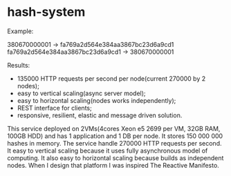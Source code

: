 # hash-system

Example:

380670000001 -> fa769a2d564e384aa3867bc23d6a9cd1
fa769a2d564e384aa3867bc23d6a9cd1 -> 380670000001

Results:
- 135000 HTTP requests per second per node(current 270000 by 2 nodes);
- easy to vertical scaling(async server model);
- easy to horizontal scaling(nodes works independently);
- REST interface for clients;
- responsive, resilient, elastic and message driven solution.

This service deployed on 2VMs(4cores Xeon e5 2699 per VM, 32GB RAM, 100GB HDD) and has 1 application and 1 DB per node. It stores 150 000 000 hashes in memory. The service handle 270000 HTTP requests per second. It easy to vertical scaling because it uses fully asynchronous model of computing. It also easy to horizontal scaling because builds as independent nodes. When I design that platform I was inspired The Reactive Manifesto.
